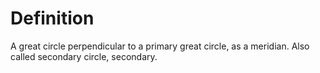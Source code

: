 # Definition

A great circle perpendicular to a primary great circle, as a meridian.
Also called secondary circle, secondary.
